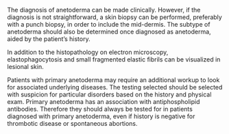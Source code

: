 The diagnosis of anetoderma can be made clinically. However, if the diagnosis is not straightforward, a skin biopsy can be performed, preferably with a punch biopsy, in order to include the mid-dermis. The subtype of anetoderma should also be determined once diagnosed as anetoderma, aided by the patient’s history.

In addition to the histopathology on electron microscopy, elastophagocytosis and small fragmented elastic fibrils can be visualized in lesional skin.

Patients with primary anetoderma may require an additional workup to look for associated underlying diseases. The testing selected should be selected with suspicion for particular disorders based on the history and physical exam. Primary anetoderma has an association with antiphospholipid antibodies. Therefore they should always be tested for in patients diagnosed with primary anetoderma, even if history is negative for thrombotic disease or spontaneous abortions.